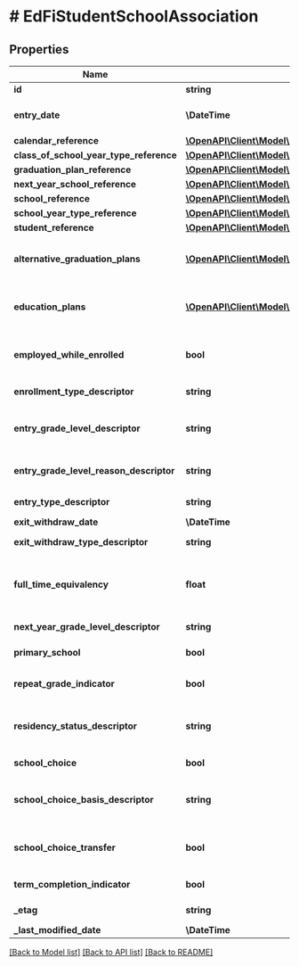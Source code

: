 # # EdFiStudentSchoolAssociation

## Properties

Name | Type | Description | Notes
------------ | ------------- | ------------- | -------------
**id** | **string** |  | [optional]
**entry_date** | **\DateTime** | The month, day, and year on which an individual enters and begins to receive instructional services in a school. |
**calendar_reference** | [**\OpenAPI\Client\Model\EdFiCalendarReference**](EdFiCalendarReference.md) |  | [optional]
**class_of_school_year_type_reference** | [**\OpenAPI\Client\Model\EdFiSchoolYearTypeReference**](EdFiSchoolYearTypeReference.md) |  | [optional]
**graduation_plan_reference** | [**\OpenAPI\Client\Model\EdFiGraduationPlanReference**](EdFiGraduationPlanReference.md) |  | [optional]
**next_year_school_reference** | [**\OpenAPI\Client\Model\EdFiSchoolReference**](EdFiSchoolReference.md) |  | [optional]
**school_reference** | [**\OpenAPI\Client\Model\EdFiSchoolReference**](EdFiSchoolReference.md) |  |
**school_year_type_reference** | [**\OpenAPI\Client\Model\EdFiSchoolYearTypeReference**](EdFiSchoolYearTypeReference.md) |  | [optional]
**student_reference** | [**\OpenAPI\Client\Model\EdFiStudentReference**](EdFiStudentReference.md) |  |
**alternative_graduation_plans** | [**\OpenAPI\Client\Model\EdFiStudentSchoolAssociationAlternativeGraduationPlan[]**](EdFiStudentSchoolAssociationAlternativeGraduationPlan.md) | An unordered collection of studentSchoolAssociationAlternativeGraduationPlans. The secondary graduation plan or plans associated with the student enrolled in the school. | [optional]
**education_plans** | [**\OpenAPI\Client\Model\EdFiStudentSchoolAssociationEducationPlan[]**](EdFiStudentSchoolAssociationEducationPlan.md) | An unordered collection of studentSchoolAssociationEducationPlans. The type of education plan(s) the student is following, if appropriate. | [optional]
**employed_while_enrolled** | **bool** | An individual who is a paid employee or works in his or her own business, profession, or farm and at the same time is enrolled in secondary, postsecondary, or adult education. | [optional]
**enrollment_type_descriptor** | **string** | The type of enrollment reflected by the StudentSchoolAssociation. | [optional]
**entry_grade_level_descriptor** | **string** | The grade level or primary instructional level at which a student enters and receives services in a school or an educational institution during a given academic session. |
**entry_grade_level_reason_descriptor** | **string** | The primary reason as to why a staff member determined that a student should be promoted or not (or be demoted) at the end of a given school term. | [optional]
**entry_type_descriptor** | **string** | The process by which a student enters a school during a given academic session. | [optional]
**exit_withdraw_date** | **\DateTime** | The recorded exit or withdraw date for the student. | [optional]
**exit_withdraw_type_descriptor** | **string** | The circumstances under which the student exited from membership in an educational institution. | [optional]
**full_time_equivalency** | **float** | The full-time equivalent ratio for the student s assignment to a school for services or instruction. For example, a full-time student would have an FTE value of 1 while a half-time student would have an FTE value of 0.5. | [optional]
**next_year_grade_level_descriptor** | **string** | The anticipated grade level for the student for the next school year. | [optional]
**primary_school** | **bool** | Indicates if a given enrollment record should be considered the primary record for a student. | [optional]
**repeat_grade_indicator** | **bool** | An indicator of whether the student is enrolling to repeat a grade level, either by failure or an agreement to hold the student back. | [optional]
**residency_status_descriptor** | **string** | An indication of the location of a persons legal residence relative to (within or outside of) the boundaries of the public school attended and its administrative unit. | [optional]
**school_choice** | **bool** | An indication of whether the student enrolled in this school under the provisions for public school choice | [optional]
**school_choice_basis_descriptor** | **string** | The legal basis for the school choice enrollment according to local, state or federal policy or regulation. (The descriptor provides the list of available bases specific to the state | [optional]
**school_choice_transfer** | **bool** | An indication of whether students transferred in or out of the school did so during the school year under the provisions for public school choice in accordance with Title I, Part A, Section 1116. | [optional]
**term_completion_indicator** | **bool** | Idicates whether or not a student completed the most recent school term. | [optional]
**_etag** | **string** | A unique system-generated value that identifies the version of the resource. | [optional]
**_last_modified_date** | **\DateTime** | The date and time the resource was last modified. | [optional]

[[Back to Model list]](../../README.md#models) [[Back to API list]](../../README.md#endpoints) [[Back to README]](../../README.md)
